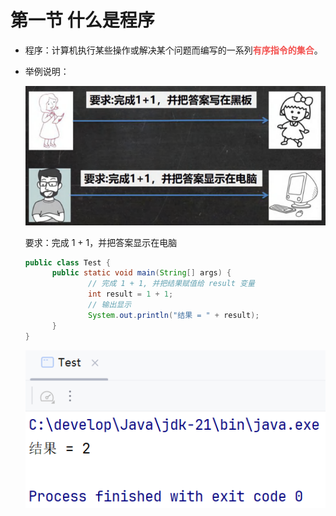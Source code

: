 # 第一节 什么是程序

- 程序：计算机执行某些操作或解决某个问题而编写的一系列<strong style="color: #f3514f">有序指令的集合</strong>。

- 举例说明：

  ![](https://raw.githubusercontent.com/wehome-h/typora-images-repository/main/images/20240413141648.png)

  要求：完成 1 + 1，并把答案显示在电脑

  ```java
  public class Test {
  		public static void main(String[] args) {
  				// 完成 1 + 1, 并把结果赋值给 result 变量
  				int result = 1 + 1;
  				// 输出显示
  				System.out.println("结果 = " + result);
  		}
  }
  ```

  ![](https://raw.githubusercontent.com/wehome-h/typora-images-repository/main/images/20240413165828.png)
